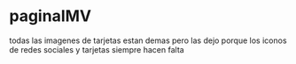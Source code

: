 # paginaIMV
todas las imagenes de tarjetas estan demas pero las dejo porque los iconos de redes sociales y tarjetas siempre hacen falta
